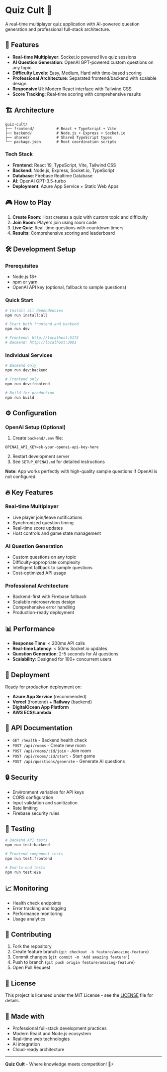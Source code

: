 # Quiz Cult 🎯

A real-time multiplayer quiz application with AI-powered question generation and professional full-stack architecture.

## 🚀 Features

- **Real-time Multiplayer**: Socket.io powered live quiz sessions
- **AI Question Generation**: OpenAI GPT-powered custom questions on any topic
- **Difficulty Levels**: Easy, Medium, Hard with time-based scoring
- **Professional Architecture**: Separated frontend/backend with scalable design
- **Responsive UI**: Modern React interface with Tailwind CSS
- **Score Tracking**: Real-time scoring with comprehensive results

## 🏗️ Architecture

```
quiz-cult/
├── frontend/          # React + TypeScript + Vite
├── backend/           # Node.js + Express + Socket.io
├── shared/            # Shared TypeScript types
└── package.json       # Root coordination scripts
```

### **Tech Stack**
- **Frontend**: React 19, TypeScript, Vite, Tailwind CSS
- **Backend**: Node.js, Express, Socket.io, TypeScript
- **Database**: Firebase Realtime Database
- **AI**: OpenAI GPT-3.5-turbo
- **Deployment**: Azure App Service + Static Web Apps

## 🎮 How to Play

1. **Create Room**: Host creates a quiz with custom topic and difficulty
2. **Join Room**: Players join using room code
3. **Live Quiz**: Real-time questions with countdown timers
4. **Results**: Comprehensive scoring and leaderboard

## 🛠️ Development Setup

### Prerequisites
- Node.js 18+ 
- npm or yarn
- OpenAI API key (optional, fallback to sample questions)

### Quick Start
```bash
# Install all dependencies
npm run install:all

# Start both frontend and backend
npm run dev

# Frontend: http://localhost:5173
# Backend: http://localhost:3001
```

### Individual Services
```bash
# Backend only
npm run dev:backend

# Frontend only  
npm run dev:frontend

# Build for production
npm run build
```

## ⚙️ Configuration

### OpenAI Setup (Optional)
1. Create `backend/.env` file:
```env
OPENAI_API_KEY=sk-your-openai-api-key-here
```

2. Restart development server
3. See `SETUP_OPENAI.md` for detailed instructions

**Note**: App works perfectly with high-quality sample questions if OpenAI is not configured.

## 🔥 Key Features

### Real-time Multiplayer
- Live player join/leave notifications
- Synchronized question timing
- Real-time score updates
- Host controls and game state management

### AI Question Generation
- Custom questions on any topic
- Difficulty-appropriate complexity
- Intelligent fallback to sample questions
- Cost-optimized API usage

### Professional Architecture
- Backend-first with Firebase fallback
- Scalable microservices design
- Comprehensive error handling
- Production-ready deployment

## 📊 Performance

- **Response Time**: < 200ms API calls
- **Real-time Latency**: < 50ms Socket.io updates  
- **Question Generation**: 2-5 seconds for AI questions
- **Scalability**: Designed for 100+ concurrent users

## 🚀 Deployment

Ready for production deployment on:
- **Azure App Service** (recommended)
- **Vercel** (frontend) + **Railway** (backend)
- **DigitalOcean App Platform**
- **AWS ECS/Lambda**

## 📝 API Documentation

- `GET /health` - Backend health check
- `POST /api/rooms` - Create new room
- `POST /api/rooms/:id/join` - Join room
- `POST /api/rooms/:id/start` - Start game
- `POST /api/questions/generate` - Generate AI questions

## 🔒 Security

- Environment variables for API keys
- CORS configuration
- Input validation and sanitization  
- Rate limiting
- Firebase security rules

## 🧪 Testing

```bash
# Backend API tests
npm run test:backend

# Frontend component tests  
npm run test:frontend

# End-to-end tests
npm run test:e2e
```

## 📈 Monitoring

- Health check endpoints
- Error tracking and logging
- Performance monitoring
- Usage analytics

## 👥 Contributing

1. Fork the repository
2. Create feature branch (`git checkout -b feature/amazing-feature`)
3. Commit changes (`git commit -m 'Add amazing feature'`)
4. Push to branch (`git push origin feature/amazing-feature`)
5. Open Pull Request

## 📄 License

This project is licensed under the MIT License - see the [LICENSE](LICENSE) file for details.

## 🎯 Made with

- Professional full-stack development practices
- Modern React and Node.js ecosystem
- Real-time web technologies
- AI integration
- Cloud-ready architecture

---

**Quiz Cult** - Where knowledge meets competition! 🧠⚡
